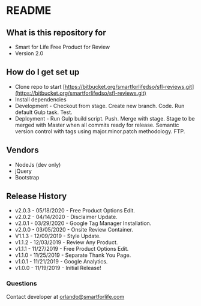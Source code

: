 # README #

## What is this repository for ##

* Smart for Life Free Product for Review
* Version 2.0

## How do I get set up ##

* Clone repo to start [https://bitbucket.org/smartforlifedso/sfl-reviews.git](https://bitbucket.org/smartforlifedso/sfl-reviews.git)
* Install dependencies
* Development - Checkout from stage. Create new branch. Code. Run default Gulp task. Test.
* Deployment -  Run Gulp build script. Push. Merge with stage. Stage to be merged with Master when all commits ready for release. Semantic version control with tags using major.minor.patch methodology. FTP.

## Vendors ##

* NodeJs (dev only)
* jQuery
* Bootstrap

## Release History ##

* v2.0.3 - 05/18/2020 - Free Product Options Edit.
* v2.0.2 - 04/14/2020 - Disclaimer Update.
* v2.0.1 - 03/29/2020 - Google Tag Manager Installation.
* v2.0.0 - 03/05/2020 - Onsite Review Container.
* V1.1.3 - 12/09/2019 - Style Update.
* v1.1.2 - 12/03/2019 - Review Any Product.
* v1.1.1 - 11/27/2019 - Free Product Options Edit.
* v1.1.0 - 11/25/2019 - Separate Thank You Page. 
* v1.0.1 - 11/21/2019 - Google Analytics.
* v1.0.0 - 11/19/2019 - Initial Release!

### Questions ###

Contact developer at orlando@smartforlife.com